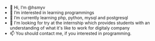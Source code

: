 - 👋 Hi, I’m @hsmyv
- 👀 I’m interested in learning programmings
- 🌱 I’m currently learning php, python, mysql and postgresql
- 💞️ I'm looking for try at the internship which provides students with an understanding of what it's like to work for digitaly company
- 📫 You should contact me, if you interested in programming.

<!---
hsmyv/hsmyv is a ✨ special ✨ repository because its `README.md` (this file) appears on your GitHub profile.
You can click the Preview link to take a look at your changes.
--->
